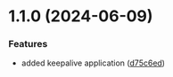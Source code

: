 # 1.1.0 (2024-06-09)


### Features

* added keepalive application ([d75c6ed](https://github.com/cerico/keepalive/commit/d75c6ed27379adda06f92e924015b4fc92534f13))



